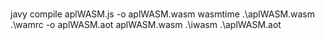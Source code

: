 #
javy compile aplWASM.js -o aplWASM.wasm
wasmtime .\aplWASM.wasm
.\wamrc -o aplWASM.aot aplWASM.wasm
.\iwasm .\aplWASM.aot